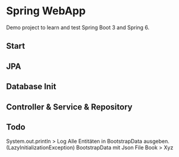 # Spring WebApp

Demo project to learn and test Spring Boot 3 and Spring 6.

## Start

## JPA

## Database Init

## Controller & Service & Repository

## Todo

System.out.println > Log
Alle Entitäten in BootstrapData ausgeben. (LazyInitializationException)
BootstrapData mit Json File
Book > Xyz
